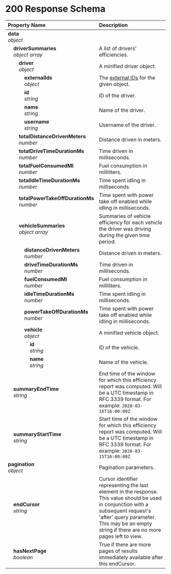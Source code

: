 # 200 Response Schema
| Property Name | Description |
| :------------ | :---------- |
| **data**<br/>_object_ |  |
| **&nbsp;&nbsp;&nbsp;&nbsp;driverSummaries**<br/>_&nbsp;&nbsp;&nbsp;&nbsp;object array_ | A list of drivers' efficiencies. |
| **&nbsp;&nbsp;&nbsp;&nbsp;&nbsp;&nbsp;&nbsp;&nbsp;driver**<br/>_&nbsp;&nbsp;&nbsp;&nbsp;&nbsp;&nbsp;&nbsp;&nbsp;object_ | A minified driver object. |
| **&nbsp;&nbsp;&nbsp;&nbsp;&nbsp;&nbsp;&nbsp;&nbsp;&nbsp;&nbsp;&nbsp;&nbsp;externalIds**<br/>_&nbsp;&nbsp;&nbsp;&nbsp;&nbsp;&nbsp;&nbsp;&nbsp;&nbsp;&nbsp;&nbsp;&nbsp;object_ | The [external IDs](https://developers.samsara.com/docs/external-ids) for the given object. |
| **&nbsp;&nbsp;&nbsp;&nbsp;&nbsp;&nbsp;&nbsp;&nbsp;&nbsp;&nbsp;&nbsp;&nbsp;id**<br/>_&nbsp;&nbsp;&nbsp;&nbsp;&nbsp;&nbsp;&nbsp;&nbsp;&nbsp;&nbsp;&nbsp;&nbsp;string_ | ID of the driver. |
| **&nbsp;&nbsp;&nbsp;&nbsp;&nbsp;&nbsp;&nbsp;&nbsp;&nbsp;&nbsp;&nbsp;&nbsp;name**<br/>_&nbsp;&nbsp;&nbsp;&nbsp;&nbsp;&nbsp;&nbsp;&nbsp;&nbsp;&nbsp;&nbsp;&nbsp;string_ | Name of the driver. |
| **&nbsp;&nbsp;&nbsp;&nbsp;&nbsp;&nbsp;&nbsp;&nbsp;&nbsp;&nbsp;&nbsp;&nbsp;username**<br/>_&nbsp;&nbsp;&nbsp;&nbsp;&nbsp;&nbsp;&nbsp;&nbsp;&nbsp;&nbsp;&nbsp;&nbsp;string_ | Username of the driver. |
| **&nbsp;&nbsp;&nbsp;&nbsp;&nbsp;&nbsp;&nbsp;&nbsp;totalDistanceDrivenMeters**<br/>_&nbsp;&nbsp;&nbsp;&nbsp;&nbsp;&nbsp;&nbsp;&nbsp;number_ | Distance driven in meters. |
| **&nbsp;&nbsp;&nbsp;&nbsp;&nbsp;&nbsp;&nbsp;&nbsp;totalDriveTimeDurationMs**<br/>_&nbsp;&nbsp;&nbsp;&nbsp;&nbsp;&nbsp;&nbsp;&nbsp;number_ | Time driven in milliseconds. |
| **&nbsp;&nbsp;&nbsp;&nbsp;&nbsp;&nbsp;&nbsp;&nbsp;totalFuelConsumedMl**<br/>_&nbsp;&nbsp;&nbsp;&nbsp;&nbsp;&nbsp;&nbsp;&nbsp;number_ | Fuel consumption in milliliters. |
| **&nbsp;&nbsp;&nbsp;&nbsp;&nbsp;&nbsp;&nbsp;&nbsp;totalIdleTimeDurationMs**<br/>_&nbsp;&nbsp;&nbsp;&nbsp;&nbsp;&nbsp;&nbsp;&nbsp;number_ | Time spent idling in milliseconds. |
| **&nbsp;&nbsp;&nbsp;&nbsp;&nbsp;&nbsp;&nbsp;&nbsp;totalPowerTakeOffDurationMs**<br/>_&nbsp;&nbsp;&nbsp;&nbsp;&nbsp;&nbsp;&nbsp;&nbsp;number_ | Time spent with power take off enabled while idling in milliseconds. |
| **&nbsp;&nbsp;&nbsp;&nbsp;&nbsp;&nbsp;&nbsp;&nbsp;vehicleSummaries**<br/>_&nbsp;&nbsp;&nbsp;&nbsp;&nbsp;&nbsp;&nbsp;&nbsp;object array_ | Summaries of vehicle efficiency for each vehicle the driver was driving during the given time period. |
| **&nbsp;&nbsp;&nbsp;&nbsp;&nbsp;&nbsp;&nbsp;&nbsp;&nbsp;&nbsp;&nbsp;&nbsp;distanceDrivenMeters**<br/>_&nbsp;&nbsp;&nbsp;&nbsp;&nbsp;&nbsp;&nbsp;&nbsp;&nbsp;&nbsp;&nbsp;&nbsp;number_ | Distance driven in meters. |
| **&nbsp;&nbsp;&nbsp;&nbsp;&nbsp;&nbsp;&nbsp;&nbsp;&nbsp;&nbsp;&nbsp;&nbsp;driveTimeDurationMs**<br/>_&nbsp;&nbsp;&nbsp;&nbsp;&nbsp;&nbsp;&nbsp;&nbsp;&nbsp;&nbsp;&nbsp;&nbsp;number_ | Time driven in milliseconds. |
| **&nbsp;&nbsp;&nbsp;&nbsp;&nbsp;&nbsp;&nbsp;&nbsp;&nbsp;&nbsp;&nbsp;&nbsp;fuelConsumedMl**<br/>_&nbsp;&nbsp;&nbsp;&nbsp;&nbsp;&nbsp;&nbsp;&nbsp;&nbsp;&nbsp;&nbsp;&nbsp;number_ | Fuel consumption in milliliters. |
| **&nbsp;&nbsp;&nbsp;&nbsp;&nbsp;&nbsp;&nbsp;&nbsp;&nbsp;&nbsp;&nbsp;&nbsp;idleTimeDurationMs**<br/>_&nbsp;&nbsp;&nbsp;&nbsp;&nbsp;&nbsp;&nbsp;&nbsp;&nbsp;&nbsp;&nbsp;&nbsp;number_ | Time spent idling in milliseconds. |
| **&nbsp;&nbsp;&nbsp;&nbsp;&nbsp;&nbsp;&nbsp;&nbsp;&nbsp;&nbsp;&nbsp;&nbsp;powerTakeOffDurationMs**<br/>_&nbsp;&nbsp;&nbsp;&nbsp;&nbsp;&nbsp;&nbsp;&nbsp;&nbsp;&nbsp;&nbsp;&nbsp;number_ | Time spent with power take off enabled while idling in milliseconds. |
| **&nbsp;&nbsp;&nbsp;&nbsp;&nbsp;&nbsp;&nbsp;&nbsp;&nbsp;&nbsp;&nbsp;&nbsp;vehicle**<br/>_&nbsp;&nbsp;&nbsp;&nbsp;&nbsp;&nbsp;&nbsp;&nbsp;&nbsp;&nbsp;&nbsp;&nbsp;object_ | A minified vehicle object. |
| **&nbsp;&nbsp;&nbsp;&nbsp;&nbsp;&nbsp;&nbsp;&nbsp;&nbsp;&nbsp;&nbsp;&nbsp;&nbsp;&nbsp;&nbsp;&nbsp;id**<br/>_&nbsp;&nbsp;&nbsp;&nbsp;&nbsp;&nbsp;&nbsp;&nbsp;&nbsp;&nbsp;&nbsp;&nbsp;&nbsp;&nbsp;&nbsp;&nbsp;string_ | ID of the vehicle. |
| **&nbsp;&nbsp;&nbsp;&nbsp;&nbsp;&nbsp;&nbsp;&nbsp;&nbsp;&nbsp;&nbsp;&nbsp;&nbsp;&nbsp;&nbsp;&nbsp;name**<br/>_&nbsp;&nbsp;&nbsp;&nbsp;&nbsp;&nbsp;&nbsp;&nbsp;&nbsp;&nbsp;&nbsp;&nbsp;&nbsp;&nbsp;&nbsp;&nbsp;string_ | Name of the vehicle. |
| **&nbsp;&nbsp;&nbsp;&nbsp;summaryEndTime**<br/>_&nbsp;&nbsp;&nbsp;&nbsp;string_ | End time of the window for which this efficiency report was computed. Will be a UTC timestamp in RFC 3339 format. For example: `2020-03-16T16:00:00Z` |
| **&nbsp;&nbsp;&nbsp;&nbsp;summaryStartTime**<br/>_&nbsp;&nbsp;&nbsp;&nbsp;string_ | Start time of the window for which this efficiency report was computed. Will be a UTC timestamp in RFC 3339 format. For example: `2020-03-15T16:00:00Z` |
| **pagination**<br/>_object_ | Pagination parameters. |
| **&nbsp;&nbsp;&nbsp;&nbsp;endCursor**<br/>_&nbsp;&nbsp;&nbsp;&nbsp;string_ | Cursor identifier representing the last element in the response. This value should be used in conjunction with a subsequent request's 'after' query parameter. This may be an empty string if there are no more pages left to view. |
| **&nbsp;&nbsp;&nbsp;&nbsp;hasNextPage**<br/>_&nbsp;&nbsp;&nbsp;&nbsp;boolean_ | True if there are more pages of results immediately available after this endCursor. |
